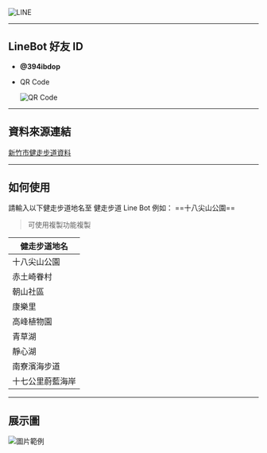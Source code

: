 ![LINE](https://i.ibb.co/HXywRtF/Line.jpg)

---

## LineBot 好友 ID

- **@394ibdop**
- QR Code
  
  ![QR Code](https://i.ibb.co/3dP3PS6/394ibdop.png)

---

## 資料來源連結

[新竹市健走步道資料](https://odws.hccg.gov.tw/001/Upload/25/opendataback/9059/710/8fcdb49e-1e26-4eca-8221-200a0cc932d8.json)

---

## 如何使用

請輸入以下健走步道地名至 健走步道 Line Bot
例如： ==十八尖山公園==

> 可使用複製功能複製

| 健走步道地名     |
| ---------------- |
| 十八尖山公園     |
| 赤土崎眷村       |
| 朝山社區         |
| 康樂里           |
| 高峰植物園       |
| 青草湖           |
| 靜心湖           |
| 南寮濱海步道     |
| 十七公里蔚藍海岸 |

---

## 展示圖

![圖片範例](https://i.imgur.com/Ng2tZAn.png"圖片範例")
